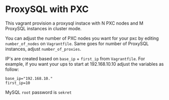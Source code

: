 # ProxySQL with PXC

This vagrant provision a proxysql instace with N PXC nodes and M ProxySQL instances in cluster mode.

You can adjust the number of PXC nodes you want for your pxc by editing `number_of_nodes` on  `Vagrantfile`. Same goes for number of ProxySQL instances, adjust `number_of_proxies`.

IP's are created based on `base_ip` + `first_ip` from `Vagrantfile`. For example, if you want your ups to start at 192.168.10.10 adjust the variables as follow:

```
base_ip="192.168.10."
first_ip=10
```

MySQL `root` password is `sekret`
